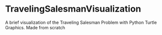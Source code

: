 # TravelingSalesmanVisualization
A brief visualization of the Traveling Salesman Problem with Python Turtle Graphics. Made from scratch
